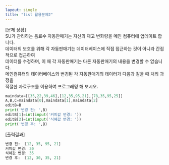 ```yaml
---
layout: single
title: "list 활용문제2"
---
```

[문제 상황]  
SU가 관리하는 음료수 자동판매기는 자신의 재고 변화량을 메인 컴퓨터에 업데이트 합니다.  
데이터의 보호를 위해 각 자동판매기는 데이터베이스에 직접 접근하는 것이 아니라 간접적으로 접근하여  
데이터를 수정하며, 이 때 각 자동판매기는 다른 자동판매기의 내용을 변경할 수 없습니다.  
메인컴퓨터의 데이터베이스와 변경된 각 자동판매기의 데이터가 다음과 같을 때 처리 과정을  
적절한 자료구조를 이용하여 프로그래밍 해 보시오.  
```python
maindata=[[35,22,39,46],[12,35,95,21],[78,35,95,25]]
A,B,C=maindata[0],maindata[1],maindata[2]
editB=B
print('변경 전: ',B)
editB[1]=int(input('커피값 변경: '))
editB[2]=int(input('식혜값 변경: '))
print('변경 후: ',B)
```
[출력결과]
```python
변경 전:  [12, 35, 95, 21]
커피값 변경: 30
식혜값 변경: 35
변경 후:  [12, 30, 35, 21]
```
